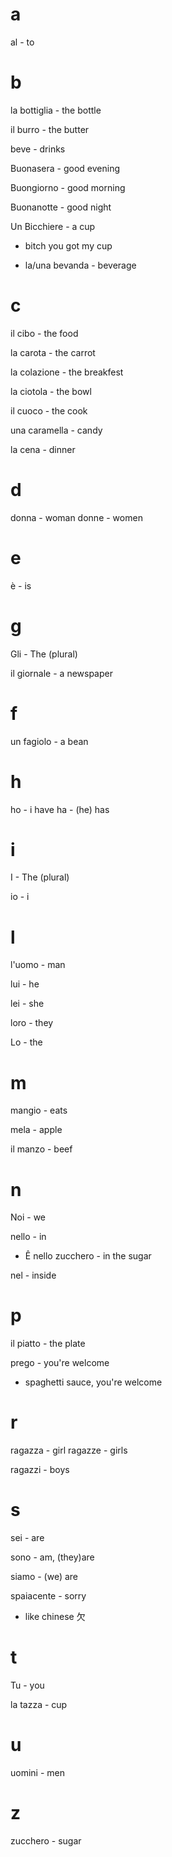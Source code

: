 # a

al - to

# b

la bottiglia - the bottle

il burro - the butter

beve - drinks

Buonasera - good evening

Buongiorno - good morning

Buonanotte - good night

Un Bicchiere - a cup
- bitch you got my cup

- la/una bevanda - beverage

# c

il cibo - the food

la carota - the carrot

la colazione - the breakfest

la ciotola - the bowl

il cuoco - the cook

una caramella - candy

la cena - dinner

# d

donna - woman
donne - women

# e

è - is

# g

Gli - The (plural)

il giornale - a newspaper

# f

un fagiolo - a bean

# h

ho - i have
ha - (he) has

# i

I - The (plural)

io - i

# l

l'uomo - man

lui - he

lei - she

loro - they

Lo - the

# m

mangio - eats

mela - apple

il manzo - beef

# n

Noi - we

nello - in
  - Ê nello zucchero - in the sugar

nel - inside

# p

il piatto - the plate

prego - you're welcome
- spaghetti sauce, you're welcome

# r

ragazza - girl
ragazze - girls

ragazzi - boys

# s

sei - are

sono - am, (they)are

siamo - (we) are

spaiacente - sorry
- like chinese 欠

# t

Tu - you

la tazza - cup

# u

uomini - men

# z

zucchero - sugar